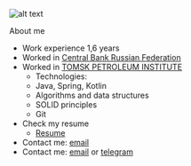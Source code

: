 ![alt text](https://www.shutterstock.com/shutterstock/photos/1125377903/display_1500/stock-vector-human-evolution-from-monkey-to-businessman-and-computer-user-cartoon-vector-characters-evolution-1125377903.jpg)

About me
   - Work experience 1,6 years
   - Worked in [Central Bank Russian Federation](https://www.cbr.ru/)
   - Worked in [TOMSK PETROLEUM INSTITUTE](https://www.tomskneft.ru/)
        - Technologies:
        - Java, Spring, Kotlin
        - Algorithms and data structures
        - SOLID principles
        - Git 
   - Check my resume
     - [Resume](https://docs.google.com/document/d/1_SJ9qAjOF-7h-UHuPAjK6kRAputLPGT3j6cMuGcNjuQ/edit#)
   - Contact me: [email](mailto:porodnov.b@mail.ru)
   - Contact me: [email](mailto:porodnov.b@mail.ru) or [telegram](https://t.me/porodnovboris)

